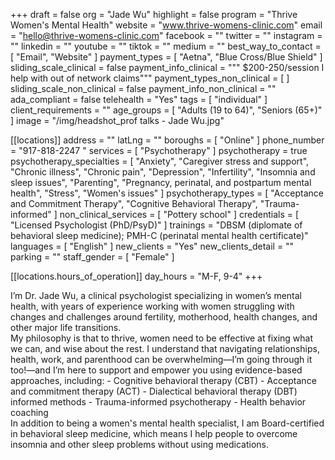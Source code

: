 +++
draft = false
org = "Jade Wu"
highlight = false
program = "Thrive Women's Mental Health"
website = "www.thrive-womens-clinic.com"
email = "hello@thrive-womens-clinic.com"
facebook = ""
twitter = ""
instagram = ""
linkedin = ""
youtube = ""
tiktok = ""
medium = ""
best_way_to_contact = [ "Email", "Website" ]
payment_types = [ "Aetna", "Blue Cross/Blue Shield" ]
sliding_scale_clinical = false
payment_info_clinical = """
$200-250/session
I help with out of network claims"""
payment_types_non_clinical = [ ]
sliding_scale_non_clinical = false
payment_info_non_clinical = ""
ada_compliant = false
telehealth = "Yes"
tags = [ "individual" ]
client_requirements = ""
age_groups = [ "Adults (19 to 64)", "Seniors (65+)" ]
image = "/img/headshot_prof talks - Jade Wu.jpg"

[[locations]]
address = ""
latLng = ""
boroughs = [ "Online" ]
phone_number = "917-818-2247 "
services = [ "Psychotherapy" ]
psychotherapy = true
psychotherapy_specialties = [
  "Anxiety",
  "Caregiver stress and support",
  "Chronic illness",
  "Chronic pain",
  "Depression",
  "Infertility",
  "Insomnia and sleep issues",
  "Parenting",
  "Pregnancy, perinatal, and postpartum mental health",
  "Stress",
  "Women's issues"
]
psychotherapy_types = [
  "Acceptance and Commitment Therapy",
  "Cognitive Behavioral Therapy",
  "Trauma-informed"
]
non_clinical_services = [ "Pottery school" ]
credentials = [ "Licensed Psychologist (PhD/PsyD)" ]
trainings = "DBSM (diplomate of behavioral sleep medicine); PMH-C (perinatal mental health certificate)"
languages = [ "English" ]
new_clients = "Yes"
new_clients_detail = ""
parking = ""
staff_gender = [ "Female" ]

  [[locations.hours_of_operation]]
  day_hours = "M-F, 9-4"
+++


I’m Dr. Jade Wu, a clinical psychologist specializing in women’s mental health, with years of experience working with women struggling with changes and challenges around fertility, motherhood, health changes, and other major life transitions. <br>
My philosophy is that to thrive, women need to be effective at fixing what we can, and wise about the rest. I understand that navigating relationships, health, work, and parenthood can be overwhelming—I’m going through it too!—and I’m here to support and empower you using evidence-based approaches, including:
\- Cognitive behavioral therapy (CBT)
\- Acceptance and commitment therapy (ACT)
\- Dialectical behavioral therapy (DBT) informed methods
\- Trauma-informed psychotherapy
\- Health behavior coaching <br>
In addition to being a women's mental health specialist, I am Board-certified in behavioral sleep medicine, which means I help people to overcome insomnia and other sleep problems without using medications.
